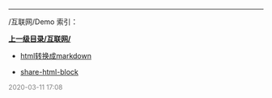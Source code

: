 
----

/互联网/Demo 索引：


**[上一级目录/互联网/](/互联网/)**

- [html转换成markdown](/互联网/Demo/html转换成markdown)

- [share-html-block](/互联网/Demo/share-html-block)


<font size=2 color='grey'> 2020-03-11 17:08 </font>